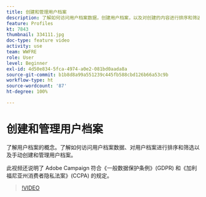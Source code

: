 ```yaml
---
title: 创建和管理用户档案
description: 了解如何访问用户档案数据，创建用户档案，以及对创建的内容进行排序和筛选，以便更轻松地使用功能。您还将了解如何遵守《通用数据保护条例》(GDPR) 和《加州消费者隐私法案》(CCPA)。
feature: Profiles
kt: 7843
thumbnail: 334111.jpg
doc-type: feature video
activity: use
team: WWFRE
role: User
level: Beginner
exl-id: 4d50e834-5fca-4974-a0e2-081bd0aada8a
source-git-commit: b1b8d8a99a551239c445fb588cbd126b66a53c9b
workflow-type: ht
source-wordcount: '87'
ht-degree: 100%

---
```


# 创建和管理用户档案

了解用户档案的概念。了解如何访问用户档案数据、对用户档案进行排序和筛选以及手动创建和管理用户档案。

此视频还说明了 Adobe Campaign 符合《一般数据保护条例》(GDPR) 和《加利福尼亚州消费者隐私法案》(CCPA) 的规定。

>[!VIDEO](https://video.tv.adobe.com/v/334111?quality=12&learn=on)
